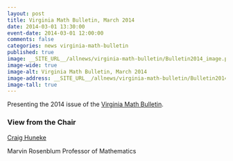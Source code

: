 ```yaml
---
layout: post
title: Virginia Math Bulletin, March 2014
date: 2014-03-01 13:30:00
event-date: 2014-03-01 12:00:00
comments: false
categories: news virginia-math-bulletin
published: true
image: __SITE_URL__/allnews/virginia-math-bulletin/Bulletin2014_image.png
image-wide: true
image-alt: Virginia Math Bulletin, March 2014
image-address: __SITE_URL__/allnews/virginia-math-bulletin/Bulletin2014.pdf
image-tall: true
---
```


Presenting the 2014 issue of the [Virginia Math Bulletin]({{site.url}}/allnews/virginia-math-bulletin/Bulletin2014.pdf).

<!--more-->

<h3 class="mt-5 mb-3">View from the Chair</h3>




[Craig Huneke]({{site.url}}/people/clh4xd/)

Marvin Rosenblum Professor of Mathematics
